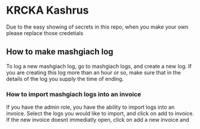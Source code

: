 # KRCKA Kashrus
Due to the easy showing of secrets in this repo, when you make your own please replace those credetials
## How to make mashgiach log 
To log a new mashgiach log, go to mashgiach logs, and create a new log. If you are creating this log more than an hour or so, make sure
that in the details of the log you supply the time of ending.
### How to import mashgiach logs into an invoice
If you have the admin role, you have the ability to import logs into an invoice. Select the logs you would like to import, and click on add to invoice. If the new invoice doesnt immediatly open, click on add a new invoice and 
